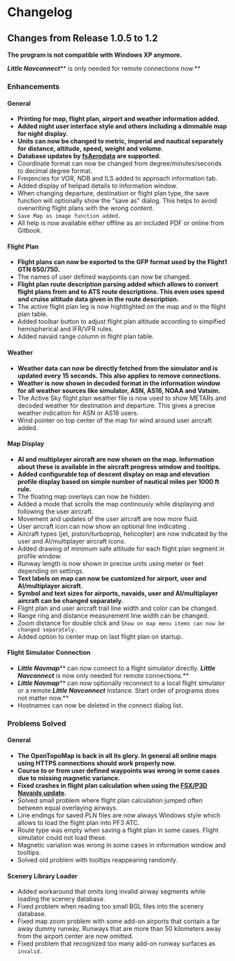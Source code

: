# Changelog

## Changes from Release 1.0.5 to 1.2

**The program is not compatible with Windows XP anymore.**

_**Little Navconnect**_** is only needed for remote connections now.**

### Enhancements

#### General

* **Printing for map, flight plan, airport and weather information added.**
* **Added night user interface style and others including a dimmable map for night display.**
* **Units can now be changed to metric, imperial and nautical separately for distance, altitude, speed, weight and volume.**
* **Database updates by **[**fsAerodata**](https://www.fsaerodata.com)** are supported.**
* Coordinate format can now be changed from degree/minutes/seconds to decimal degree format.
* Freqencies for VOR, NDB and ILS added to approach information tab.
* Added display of helipad details to information window.
* When changing departure, destination or flight plan type, the save function will optionally show the "save as" dialog. This helps to avoid overwriting flight plans with the wrong content.
* `Save Map as image function added.`
* All help is now available either offline as an included PDF or online from Gitbook.

#### Flight Plan

* **Flight plans can now be exported to the GFP format used by the Flight1 GTN 650/750.**
* The names of user defined waypoints can now be changed.
* **Flight plan route description parsing added which allows to convert flight plans from and to ATS route descriptions. This even uses speed and cruise altitude data given in the route description.**
* The active flight plan leg is now hightlighted on the map and in the flight plan table.
* Added toolbar button to adjust flight plan altitude according to simpified hemispherical and IFR/VFR rules.
* Added navaid range column in flight plan table.

#### Weather

* **Weather data can now be directly fetched from the simulator and is updated every 15 seconds. This also applies to remove connections.**
* **Weather is now shown in decoded format in the information window for all weather sources like simulator, ASN, AS16, NOAA and Vatsim.**
* The Active Sky flight plan weather file is now used to show METARs and decoded weather for destination and departure. This gives a precise weather indication for ASN or AS16 users.
* Wind pointer on top center of the map for wind around user aircraft added.

#### Map Display

* **AI and multiplayer aircraft are now shown on the map. Information about these is available in the aircraft progress window and tooltips.**
* **Added configurable top of descent display on map and elevation profile display based on simple number of nautical miles per 1000 ft rule.**
* The floating map overlays can now be hidden.
* Added a mode that scrolls the map continously while displaying and following the user aircraft.
* Movement and updates of the user aircraft are now more fluid.
* User aircraft icon can now show an optional line indicating .
* Aircraft types \(jet, piston/turboprop, helicopter\) are now indicated by the user and AI/multiplayer aircraft icons.
* Added drawing of minimum safe altitude for each flight plan segment in profile window. 
* Runway length is now shown in precise units using meter or feet depending on settings.
* **Text labels on map can now be customized for airport, user and AI/multiplayer aicraft.**
* **Symbol and text sizes for airports, navaids, user and AI/multiplayer aircraft can be changed separately.**
* Flight plan and user aircraft trail line width and color can be changed.
* Range ring and distance measurement line width can be changed.
* Zoom distance for double click and `Show on map menu items can now be changed separately.`
* Added option to center map on last flight plan on startup.

#### Flight Simulator Connection

* _**Little Navmap**_** can now connect to a flight simulator directly. **_**Little Navconnect**_** is now only needed for remote connections.**
* _**Little Navmap**_** can now optionally reconnect to a local flight simulator or a remote **_**Little Navconnect**_** instance. Start order of programs does not matter now.**
* Hostnames can now be deleted in the connect dialog list.

### Problems Solved

#### General

* **The OpenTopoMap is back in all its glory. In general all online maps using HTTPS connections should work properly now.**
* **Course to or from user defined waypoints was wrong in some cases due to missing magnetic variance.**
* **Fixed crashes in flight plan calculation when using the **[**FSX/P3D Navaids update**](http://www.aero.sors.fr/navaids3.html)**.**
* Solved small problem where flight plan calculation jumped often between equal overlaying airways.
* Line endings for saved PLN files are now always Windows style which allows to load the flight plan into PF3 ATC.
* Route type was empty when saving a flight plan in some cases. Flight simulator could not load these.
* Magnetic variation was wrong in some cases in information window and tooltips.
* Solved old problem with tooltips reappearing randomly.

#### Scenery Library Loader

* Added workaround that omits long invalid airway segments while loading the scenery database.
* Fixed problem when reading too small BGL files into the scenery database.
* Fixed map zoom problem with some add-on airports that contain a far away dummy runway. Runways that are more than 50 kilometers away from the airport center are now omitted.
* Fixed problem that recognized too many add-on runway surfaces as `invalid.`



